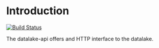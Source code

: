 Introduction
============

[![Build Status](https://travis-ci.org/planetlabs/datalake-api.svg?branch=master)](https://travis-ci.org/planetlabs/datalake-api)

The datalake-api offers and HTTP interface to the datalake.


